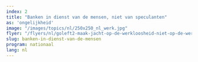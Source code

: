 ```yaml
---
index: 2
title: "Banken in dienst van de mensen, niet van speculanten"
as: 'ongelijkheid'
image: "/images/topics/nl/250x250_nl_werk.jpg"
flyer: "/flyers/nl/goleft2-maak-jacht-op-de-werkloosheid-niet-op-de-werklozen.pdf"
slug: banken-in-dienst-van-de-mensen
program: nationaal
lang: nl
---
```

